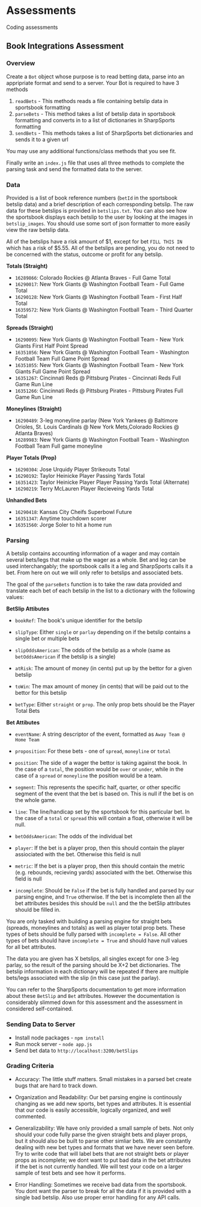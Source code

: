# Assessments
Coding assessments

## Book Integrations Assessment

### Overview

Create a `Bot` object whose purpose is to read betting data, parse into an appripriate format and send to a server. Your Bot is required to have 3 methods

1) `readBets` - This methods reads a file containing betslip data in sportsbook formatting
2) `parseBets` - This method takes a list of betslip data in sportsbook formatting and converts in to a list of dictionaries in SharpSports formatting
3) `sendBets` - This methods takes a list of SharpSports bet dictionaries and sends it to a given url

You may use any additional functions/class methods that you see fit.

Finally write an `index.js` file that uses all three methods to complete the parsing task and send the formatted data to the server.

### Data

Provided is a list of book reference numbers (`betId` in the sportsbook betslip data) and a brief description of each corresponding betslip. The raw data for these betslips is provided in `betslips.txt`. You can also see how the sportsbook displays each betslip to the user by looking at the images in `betslip_images`. You should use some sort of json formatter to more easily view the raw betslip data.

All of the betslips have a risk amount of $1, except for bet `FILL THIS IN` which has a risk of $5.55. All of the betslips are pending, you do not need to be concerned with the status, outcome or profit for any betslip.

**Totals (Straight)**
- `16289866`: Colorado Rockies @ Atlanta Braves - Full Game Total
- `16290017`: New York Giants @ Washington Football Team - Full Game Total
- `16290128`: New York Giants @ Washington Football Team - First Half Total
- `16359572`: New York Giants @ Washington Football Team - Third Quarter Total

**Spreads (Straight)**
- `16290095`: New York Giants @ Washington Football Team - New York Giants First Half Point Spread
- `16351056`: New York Giants @ Washington Football Team - Washington Football Team Full Game Point Spread
- `16351055`: New York Giants @ Washington Football Team - New York Giants Full Game Point Spread
- `16351267`: Cincinnati Reds @ Pittsburg Pirates - Cincinnati Reds Full Game Run Line
- `16351266`: Cincinnati Reds @ Pittsburg Pirates - Pittsburg Pirates Full Game Run Line

**Moneylines (Straight)**
- `16290489`: 3-leg moneyline parlay (New York Yankees @ Baltimore Orioles, St. Louis Cardinals @ New York Mets,Colorado Rockies @ Atlanta Braves)
- `16289983`: New York Giants @ Washington Football Team - Washington Football Team Full game moneyline


**Player Totals (Prop)**
- `16290304`: Jose Urquidy Player Strikeouts Total
- `16290192`: Taylor Heinicke Player Passing Yards Total
- `16351423`: Taylor Heinicke Player Player Passing Yards Total (Alternate)
- `16290219`: Terry McLauren Player Recieveing Yards Total

**Unhandled Bets**
- `16290418`: Kansas City Cheifs Superbowl Future
- `16351347`: Anytime touchdown scorer
- `16351560`: Jorge Soler to hit a home run

### Parsing

A betslip contains accounting information of a wager and may contain several bets/legs that make up the wager as a whole. Bet and leg can be used interchangably; the sportsbook calls it a leg and SharpSports calls it a bet. From here on out we will only refer to betslips and associated bets. 

The goal of the `parseBets` function is to take the raw data provided and translate each bet of each betslip in the list to a dictionary with the following values:


**BetSlip Attibutes**

- `bookRef`: The book's unique identifier for the betslip

- `slipType`: Either `single` or `parlay` depending on if the betslip contains a single bet or multiple bets

- `slipOddsAmerican`: The odds of the betslip as a whole (same as `betOddsAmerican` if the betslip is a single)

- `atRisk`: The amount of money (in cents) put up by the bettor for a given betslip

- `toWin`: The max amount of money (in cents) that will be paid out to the bettor for this betslip

- `betType`: Either `straight` or `prop`. The only prop bets should be the Player Total Bets

**Bet Attibutes**

- `eventName`: A string descriptor of the event, formatted as `Away Team @ Home Team`

- `proposition`: For these bets - one of `spread`, `moneyline` or `total`

- `position`: The side of a wager the bettor is taking against the book. In the case of a `total`, the position would be `over` or `under`, while in the case of a `spread` or `moneyline` the position would be a team.

- `segment`: This represents the specific half, quarter, or other specific segment of the event that the bet is based on. This is null if the bet is on the whole game.

- `line`: The line/handicap set by the sportsbook for this particular bet. In the case of a `total` or `spread` this will contain a float, otherwise it will be null.

- `betOddsAmerican`: The odds of the individual bet

- `player`: If the bet is a player prop, then this should contain the player assiociated with the bet. Otherwise this field is null

- `metric`: If the bet is a player prop, then this should contain the metric (e.g. rebounds, recieving yards) associated with the bet. Otherwise this field is null

- `incomplete`: Should be `False` if the bet is fully handled and parsed by our parsing engine, and `True` otherwise. If the bet is incomplete then all the bet attributes besides this should be `null` and the the betSlip attributes should be filled in. 

You are only tasked with building a parsing engine for straight bets (spreads, moneylines and totals) as well as player total prop bets. These types of bets should be fully parsed with `incomplete = False`. All other types of bets should have `incomplete = True` and should have null values for all bet attributes.

The data you are given has X betslips, all singles except for one 3-leg parlay, so the result of the parsing should be X+2 bet dictionaries. The betslip information in each dictionary will be repeated if there are multiple bets/legs associated with the slip (in this case just the parlay).

You can refer to the SharpSports documentation to get more information about these `BetSlip` and `Bet` attributes. However the documentation is considerably slimmed down for this assessment and the assessment in considered self-contained. 

### Sending Data to Server

- Install node packages - `npm install`
- Run mock server - `node app.js`
- Send bet data to `http://localhost:3200/betSlips`

### Grading Criteria 

- Accuracy: The little stuff matters. Small mistakes in a parsed bet create bugs that are hard to track down.

- Organization and Readability: Our bet parsing engine is continously changing as we add new sports, bet types and attributes. It is essential that our code is easily accessible, logically organized, and well commented. 

- Generalizability: We have only provided a small sample of bets. Not only should your code fully parse the given straight bets and player props, but it should also be built to parse other simliar bets. We are constantly dealing with new bet types and formats that we have never seen before. Try to write code that will label bets that are not straight bets or player props as incomplete; we dont want to put bad data in the bet attributes if the bet is not currently handled. We will test your code on a larger sample of test bets and see how it performs.

- Error Handling: Sometimes we receive bad data from the sportsbook. You dont want the parser to break for all the data if it is provided with a single bad betslip. Also use proper error handling for any API calls.
